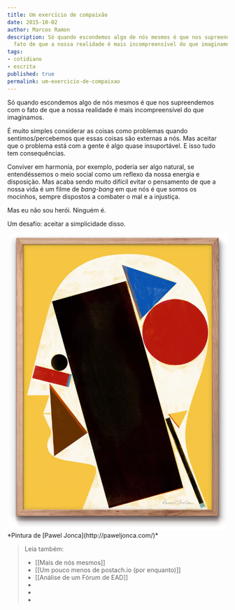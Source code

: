 ```yaml
---
title: Um exercício de compaixão
date: 2015-10-02
author: Marcos Ramon
description: Só quando escondemos algo de nós mesmos é que nos supreendemos com o
  fato de que a nossa realidade é mais incompreensível do que imaginamos.
tags:
- cotidiano
- escrita
published: true
permalink: um-exercicio-de-compaixao
---
```

Só quando escondemos algo de nós mesmos é que nos supreendemos com o fato de que a nossa realidade é mais incompreensível do que imaginamos.

É muito simples considerar as coisas como problemas quando sentimos/percebemos que essas coisas são externas a nós. Mas aceitar que o problema está com a gente é algo quase insuportável. E isso tudo tem consequências. 

Conviver em harmonia, por exemplo, poderia ser algo natural, se entendéssemos o meio social como um reflexo da nossa energia e disposição. Mas acaba sendo muito difícil evitar o pensamento de que a nossa vida é um filme de *bang-bang* em que nós é que somos os mocinhos, sempre dispostos a combater o mal e a injustiça.

Mas eu não sou herói. Ninguém é. 

Um desafio: aceitar a simplicidade disso.

<img src="/assets/img/arquivos/Pasted image 20250310132649.png">
*Pintura de [Pawel Jonca](http://paweljonca.com/)*



> Leia também:
> - [[Mais de nós mesmos]]
> - [[Um pouco menos de postach.io (por enquanto)]]
> - [[Análise de um Fórum de EAD]]
> -
> -
> -